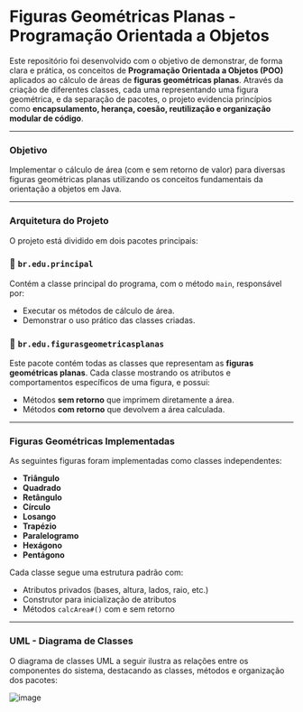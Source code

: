 # **Figuras Geométricas Planas - Programação Orientada a Objetos**

Este repositório foi desenvolvido com o objetivo de demonstrar, de forma clara e prática, os conceitos de **Programação Orientada a Objetos (POO)** aplicados ao cálculo de áreas de **figuras geométricas planas**.
Através da criação de diferentes classes, cada uma representando uma figura geométrica, e da separação de pacotes, o projeto evidencia princípios como **encapsulamento, herança, coesão, reutilização e organização modular de código**.

---

### Objetivo
Implementar o cálculo de área (com e sem retorno de valor) para diversas figuras geométricas planas utilizando os conceitos fundamentais da orientação a objetos em Java.

---

### Arquitetura do Projeto

O projeto está dividido em dois pacotes principais:

### 📁 `br.edu.principal`
Contém a classe principal do programa, com o método `main`, responsável por:
- Executar os métodos de cálculo de área.
- Demonstrar o uso prático das classes criadas.

### 📁 `br.edu.figurasgeometricasplanas`
Este pacote contém todas as classes que representam as **figuras geométricas planas**. Cada classe mostrando os atributos e comportamentos específicos de uma figura, e possui:
- Métodos **sem retorno** que imprimem diretamente a área.
- Métodos **com retorno** que devolvem a área calculada.

---

### Figuras Geométricas Implementadas

As seguintes figuras foram implementadas como classes independentes:

-  **Triângulo**
-  **Quadrado**
-  **Retângulo**
-  **Círculo**
-  **Losango**
-  **Trapézio**
-  **Paralelogramo**
-  **Hexágono**
-  **Pentágono**

Cada classe segue uma estrutura padrão com:
- Atributos privados (bases, altura, lados, raio, etc.)
- Construtor para inicialização de atributos
- Métodos `calcArea#()` com e sem retorno

---

### UML - Diagrama de Classes

O diagrama de classes UML a seguir ilustra as relações entre os componentes do sistema, destacando as classes, métodos e organização dos pacotes:

![image](https://github.com/user-attachments/assets/68e588d0-1bd8-4d9a-a9b5-54f031407364)

